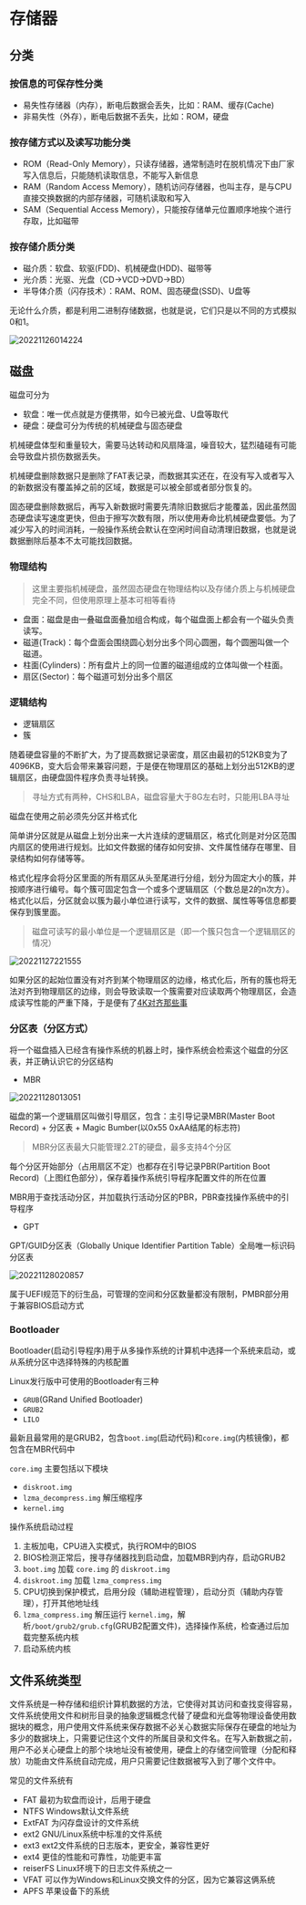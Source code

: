 # 存储器

## 分类

### 按信息的可保存性分类

- 易失性存储器（内存），断电后数据会丢失，比如：RAM、缓存(Cache)
- 非易失性（外存），断电后数据不丢失，比如：ROM，硬盘

### 按存储方式以及读写功能分类

- ROM（Read-Only Memory），只读存储器，通常制造时在脱机情况下由厂家写入信息后，只能随机读取信息，不能写入新信息
- RAM（Random Access Memory），随机访问存储器，也叫主存，是与CPU直接交换数据的内部存储器，可随机读取和写入
- SAM（Sequential Access Memory），只能按存储单元位置顺序地挨个进行存取，比如磁带

### 按存储介质分类

- 磁介质：软盘、软驱(FDD)、机械硬盘(HDD)、磁带等
- 光介质：光驱、光盘（CD->VCD->DVD->BD）
- 半导体介质（闪存技术）：RAM、ROM、固态硬盘(SSD)、U盘等

无论什么介质，都是利用二进制存储数据，也就是说，它们只是以不同的方式模拟0和1。

![20221126014224](http://image.zuoright.com/20221126014224.png)

## 磁盘

磁盘可分为

- 软盘：唯一优点就是方便携带，如今已被光盘、U盘等取代
- 硬盘：硬盘可分为传统的机械硬盘与固态硬盘

机械硬盘体型和重量较大，需要马达转动和风扇降温，噪音较大，猛烈磕碰有可能会导致盘片损伤数据丢失。

机械硬盘删除数据只是删除了FAT表记录，而数据其实还在，在没有写入或者写入的新数据没有覆盖掉之前的区域，数据是可以被全部或者部分恢复的。

固态硬盘删除数据后，再写入新数据时需要先清除旧数据后才能覆盖，因此虽然固态硬盘读写速度更快，但由于擦写次数有限，所以使用寿命比机械硬盘要低。为了减少写入的时间消耗，一般操作系统会默认在空闲时间自动清理旧数据，也就是说数据删除后基本不太可能找回数据。

### 物理结构

> 这里主要指机械硬盘，虽然固态硬盘在物理结构以及存储介质上与机械硬盘完全不同，但使用原理上基本可相等看待

- 盘面：磁盘是由一叠磁盘面叠加组合构成，每个磁盘面上都会有一个磁头负责读写。
- 磁道(Track)：每个盘面会围绕圆心划分出多个同心圆圈，每个圆圈叫做一个磁道。
- 柱面(Cylinders)：所有盘片上的同一位置的磁道组成的立体叫做一个柱面。
- 扇区(Sector)：每个磁道可划分出多个扇区

### 逻辑结构

- 逻辑扇区
- 簇

随着硬盘容量的不断扩大，为了提高数据记录密度，扇区由最初的512KB变为了4096KB，变大后会带来兼容问题，于是便在物理扇区的基础上划分出512KB的逻辑扇区，由硬盘固件程序负责寻址转换。

> 寻址方式有两种，CHS和LBA，磁盘容量大于8G左右时，只能用LBA寻址

磁盘在使用之前必须先分区并格式化

简单讲分区就是从磁盘上划分出来一大片连续的逻辑扇区，格式化则是对分区范围内扇区的使用进行规划。比如文件数据的储存如何安排、文件属性储存在哪里、目录结构如何存储等等。

格式化程序会将分区里面的所有扇区从头至尾进行分组，划分为固定大小的簇，并按顺序进行编号。每个簇可固定包含一个或多个逻辑扇区（个数总是2的n次方）。格式化以后，分区就会以簇为最小单位进行读写，文件的数据、属性等等信息都要保存到簇里面。

> 磁盘可读写的最小单位是一个逻辑扇区是（即一个簇只包含一个逻辑扇区的情况）

![20221127221555](http://image.zuoright.com/20221127221555.png)

如果分区的起始位置没有对齐到某个物理扇区的边缘，格式化后，所有的簇也将无法对齐到物理扇区的边缘，则会导致读取一个簇需要对应读取两个物理扇区，会造成读写性能的严重下降，于是便有了[4K对齐那些事](https://www.diskgenius.cn/exp/about-4k-alignment.php)

### 分区表（分区方式）

将一个磁盘插入已经含有操作系统的机器上时，操作系统会检索这个磁盘的分区表，并正确认识它的分区结构

- MBR

![20221128013051](http://image.zuoright.com/20221128013051.png)

磁盘的第一个逻辑扇区叫做引导扇区，包含：主引导记录MBR(Master Boot Record) + 分区表 + Magic Bumber(以0x55 0xAA结尾的标志符)

> MBR分区表最大只能管理2.2T的硬盘，最多支持4个分区

每个分区开始部分（占用扇区不定）也都存在引导记录PBR(Partition Boot Record)（上图红色部分），保存着操作系统引导程序配置文件的所在位置

MBR用于查找活动分区，并加载执行活动分区的PBR，PBR查找操作系统中的引导程序

- GPT

GPT/GUID分区表（Globally Unique Identifier Partition Table）全局唯一标识码分区表

![20221128020857](http://image.zuoright.com/20221128020857.png)

属于UEFI规范下的衍生品，可管理的空间和分区数量都没有限制，PMBR部分用于兼容BIOS启动方式

### Bootloader

Bootloader(启动引导程序)用于从多操作系统的计算机中选择一个系统来启动，或从系统分区中选择特殊的内核配置

Linux发行版中可使用的Bootloader有三种

- `GRUB`(GRand Unified Bootloader)
- `GRUB2`
- `LILO`

最新且最常用的是GRUB2，包含`boot.img`(启动代码)和`core.img`(内核镜像)，都包含在MBR代码中

`core.img` 主要包括以下模块

- `diskroot.img`
- `lzma_decompress.img` 解压缩程序
- `kernel.img`

操作系统启动过程

1. 主板加电，CPU进入实模式，执行ROM中的BIOS
2. BIOS检测正常后，搜寻存储器找到启动盘，加载MBR到内存，启动GRUB2
3. `boot.img` 加载 `core.img` 的 `diskroot.img`
4. `diskroot.img` 加载 `lzma_compress.img`
5. CPU切换到保护模式，启用分段（辅助进程管理），启动分页（辅助内存管理），打开其他地址线
6. `lzma_compress.img` 解压运行 `kernel.img`，解析`/boot/grub2/grub.cfg`(GRUB2配置文件)，选择操作系统，检查通过后加载完整系统内核
7. 启动系统内核

## 文件系统类型

文件系统是一种存储和组织计算机数据的方法，它使得对其访问和查找变得容易，文件系统使用文件和树形目录的抽象逻辑概念代替了硬盘和光盘等物理设备使用数据块的概念，用户使用文件系统来保存数据不必关心数据实际保存在硬盘的地址为多少的数据块上，只需要记住这个文件的所属目录和文件名。在写入新数据之前，用户不必关心硬盘上的那个块地址没有被使用，硬盘上的存储空间管理（分配和释放）功能由文件系统自动完成，用户只需要记住数据被写入到了哪个文件中。

常见的文件系统有

- FAT 最初为软盘而设计，后用于硬盘
- NTFS Windows默认文件系统
- ExtFAT 为闪存盘设计的文件系统
- ext2 GNU/Linux系统中标准的文件系统
- ext3 ext2文件系统的日志版本，更安全，兼容性更好
- ext4 更佳的性能和可靠性，功能更丰富
- reiserFS Linux环境下的日志文件系统之一
- VFAT 可以作为Windows和Linux交换文件的分区，因为它兼容这俩系统
- APFS 苹果设备下的系统
